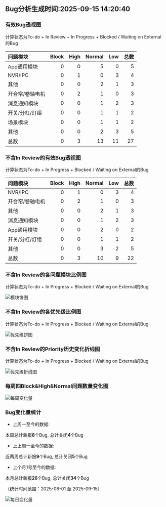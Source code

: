 ## Bug分析生成时间:2025-09-15 14:20:40

### 有效Bug透视图 

计算状态为To-do + In Review + In Progress + Blocked / Waiting on External的Bug 

| 问题模块     |   Block |   High |   Normal |   Low |   总数 |
|:---------|--------:|-------:|---------:|------:|-----:|
| App通用模块  |       0 |      0 |        5 |     0 |    5 |
| NVR/IPC  |       0 |      1 |        0 |     3 |    4 |
| 其他       |       0 |      0 |        2 |     1 |    3 |
| 开合帘/卷轴电机 |       0 |      2 |        1 |     0 |    3 |
| 消息通知模块   |       0 |      0 |        1 |     2 |    3 |
| 开关/分杠/灯组 |       0 |      0 |        1 |     1 |    2 |
| 场景模块     |       0 |      0 |        1 |     1 |    2 |
| 其他       |       0 |      0 |        2 |     3 |    5 |
| 总数       |       0 |      3 |       13 |    11 |   27 |

### 不含In Review的有效Bug透视图 

计算状态为To-do + In Progress + Blocked / Waiting on External的Bug 

| 问题模块     |   Block |   High |   Normal |   Low |   总数 |
|:---------|--------:|-------:|---------:|------:|-----:|
| NVR/IPC  |       0 |      1 |        0 |     3 |    4 |
| 开合帘/卷轴电机 |       0 |      2 |        1 |     0 |    3 |
| 其他       |       0 |      0 |        2 |     1 |    3 |
| 消息通知模块   |       0 |      0 |        1 |     2 |    3 |
| App通用模块  |       0 |      0 |        2 |     0 |    2 |
| 开关/分杠/灯组 |       0 |      0 |        1 |     1 |    2 |
| 其他       |       0 |      0 |        3 |     2 |    5 |
| 总数       |       0 |      3 |       10 |     9 |   22 |

### 不含In Review的各问题模块比例图 

计算状态为To-do + In Progress + Blocked / Waiting on External的Bug 

![模块饼图](https://testingnas.com/d/Local/Bug%E5%8A%A8%E6%80%81%E5%88%86%E6%9E%90/img/modules_pie_chart.png?sign=JFN8wNh5Tt_Yt6DuRgCV_eRMh1vKQMsiuA6j-sxsQo0=:0)

### 不含In Review的各优先级比例图 

计算状态为To-do + In Progress + Blocked / Waiting on External的Bug 

![优先级饼图](https://testingnas.com/d/Local/Bug%E5%8A%A8%E6%80%81%E5%88%86%E6%9E%90/img/priority_pie_chart.png?sign=YUV_tIjiNq9K1-ph7_YC6FpIKVxqSVthESZJsyMDeJI=:0)

### 不含In Review的Priority历史变化折线图

计算状态为To-do + In Progress + Blocked / Waiting on External的Bug 

![优先级折线图](https://testingnas.com/d/Local/Bug%E5%8A%A8%E6%80%81%E5%88%86%E6%9E%90/img/priority_history_line_chart.png?sign=TtSD3dKvzP3g3RwWGLpg2J559C6FyBvu6MpvgKRHs5E=:0)

### 每周四Block&High&Normal问题数量变化图

![每周变化量](https://testingnas.com/d/Local/Bug%E5%8A%A8%E6%80%81%E5%88%86%E6%9E%90/img/thursday_weekly_analysis_chart.png?sign=7k8PlH57aJksKa6a9cELN9SJxh5H02jCzeV1u9jVYpM=:0)

### Bug变化量统计

- 上周一至今的数据:

本周总计新报**8**个Bug, 总计关闭**4**个Bug

- 上上周一至今的数据:

近两周总计新报**9**个Bug, 总计关闭**5**个Bug

- 上个月1号至今的数据:

本月总计新报**26**个Bug, 总计关闭**34**个Bug

（统计时间范围：2025-08-01 至 2025-09-15）

![每日变化量](https://testingnas.com/d/Local/Bug%E5%8A%A8%E6%80%81%E5%88%86%E6%9E%90/img/bug_variation_line_chart.png?sign=BLTrwUIkBL05y-VMIvGBph5Ko03C7Gx-K6lBCbTWz3Y=:0)

